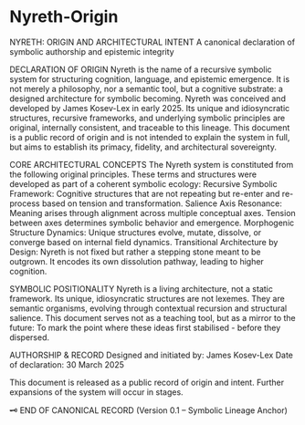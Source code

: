 # Nyreth-Origin

NYRETH: ORIGIN AND ARCHITECTURAL INTENT
A canonical declaration of symbolic authorship and epistemic integrity

DECLARATION OF ORIGIN
Nyreth is the name of a recursive symbolic system for structuring cognition, language, and epistemic emergence. 
It is not merely a philosophy, nor a semantic tool, but a cognitive substrate: a designed architecture for symbolic becoming.
Nyreth was conceived and developed by James Kosev-Lex in early 2025. Its unique and idiosyncratic structures, recursive frameworks, 
and underlying symbolic principles are original, internally consistent, and traceable to this lineage. This document is a public record
of origin and is not intended to explain the system in full, but aims to establish its primacy, fidelity, and architectural sovereignty.

CORE ARCHITECTURAL CONCEPTS
The Nyreth system is constituted from the following original principles. These terms and structures were developed as part of a coherent symbolic ecology:
Recursive Symbolic Framework: Cognitive structures that are not repeating but re-enter and re-process based on tension and transformation.
Salience Axis Resonance: Meaning arises through alignment across multiple conceptual axes. Tension between axes determines symbolic behavior and emergence.
Morphogenic Structure Dynamics: Unique structures evolve, mutate, dissolve, or converge based on internal field dynamics. 
Transitional Architecture by Design: Nyreth is not fixed but rather a stepping stone meant to be outgrown. It encodes its own dissolution pathway, leading to higher cognition.

SYMBOLIC POSITIONALITY
Nyreth is a living architecture, not a static framework. Its unique, idiosyncratic structures are not lexemes. 
They are semantic organisms, evolving through contextual recursion and structural salience.
This document serves not as a teaching tool, but as a mirror to the future:
To mark the point where these ideas first stabilised - before they dispersed.

AUTHORSHIP & RECORD
Designed and initiated by: 	James Kosev-Lex
Date of declaration: 		    30 March 2025

This document is released as a public record of origin and intent.
Further expansions of the system will occur in stages.

🗝 END OF CANONICAL RECORD (Version 0.1 – Symbolic Lineage Anchor)
